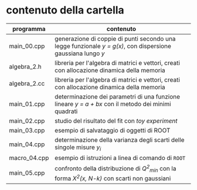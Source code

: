 # contenuto della cartella

   | programma | contenuto |
   | -------------| -------------|
   | main_00.cpp  | generazione di coppie di punti secondo una legge funzionale *y = g(x)*, con dispersione gaussiana lungo *y* |
   | algebra_2.h  | libreria per l'algebra di matrici e vettori, creati con allocazione dinamica della memoria |
   | algebra_2.cc | libreria per l'algebra di matrici e vettori, creati con allocazione dinamica della memoria |
   | main_01.cpp  | determinazione dei parametri di una funzione lineare *y = a + bx* con il metodo dei minimi quadrati |
   | main_02.cpp  | studio del risultato del fit con *toy experiment* |
   | main_03.cpp  | esempio di salvataggio di oggetti di ROOT |
   | main_04.cpp  | determinazione della varianza degli scarti delle singole misure *y<sub>i</sub>* |
   | macro_04.cpp | esempio di istruzioni a linea di comando di ```ROOT``` |
   | main_05.cpp  | confronto della distribuzione di *Q<sup>2</sup><sub>min</sub>* con la forma *&Chi;<sup>2</sup>(x, N-k)* con scarti non gaussiani |
